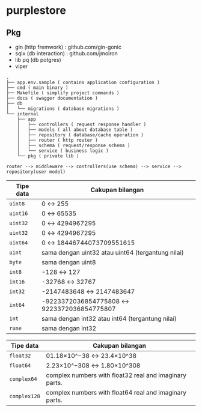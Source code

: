 # purplestore

## Pkg
- gin   (http fremwork) : github.com/gin-gonic
- sqlx (db interaction) : github.com/jmoiron
- lib pq (db potgres)
- viper 

```
.
├── app.env.sample ( contains application configuration )
├── cmd ( main binary )
├── Makefile ( simplify project commands )
├── docs ( swagger documentation )
├── db
│   └── migrations ( database migrations )
└── internal
    ├── app
    │   ├── controllers ( request response handler )
    │   ├── models ( all about database table )
    │   ├── repository ( database/cache operation )
    │   ├── router ( http router )
    │   ├── schema ( request/response schema )
    │   └── service ( business logic )
    └── pkg ( private lib )
```

```
router --> middleware --> controllers(use schema) --> service --> repository(user model)
```



| Tipe data   | Cakupan bilangan                                |
|-------------|------------------------------------------|
| `uint8`     | 0 ↔ 255           |
| `uint16`    | 0 ↔ 65535  |
| `uint32`    | 0 ↔ 4294967295    |
| `uint32`    | 0 ↔ 4294967295    |
| `uint64`    | 0 ↔ 18446744073709551615    |
| `uint`      | sama dengan uint32 atau uint64 (tergantung nilai)   |
| `byte`    | sama dengan uint8   |
| `int8`    | -128 ↔ 127    |
| `int16`    | -32768 ↔ 32767    |
| `int32`    | -2147483648 ↔ 2147483647    |
| `int64`    | -9223372036854775808 ↔ 9223372036854775807   |
| `int`    | sama dengan int32 atau int64 (tergantung nilai)  |
| `rune`    | sama dengan int32  |


| Tipe data   | Cakupan bilangan                                |
|-------------|------------------------------------------|
| `float32`     | 01.18×10^−38 ↔ 23.4×10^38       |
| `float64`    | 2.23×10^−308 ↔ 1.80×10^308  |
| `complex64`    | complex numbers with float32 real and imaginary parts.    |
| `complex128`   | complex numbers with float64 real and imaginary parts.

